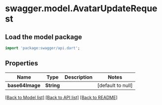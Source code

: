 # swagger.model.AvatarUpdateRequest

## Load the model package
```dart
import 'package:swagger/api.dart';
```

## Properties
Name | Type | Description | Notes
------------ | ------------- | ------------- | -------------
**base64Image** | **String** |  | [default to null]

[[Back to Model list]](../README.md#documentation-for-models) [[Back to API list]](../README.md#documentation-for-api-endpoints) [[Back to README]](../README.md)


